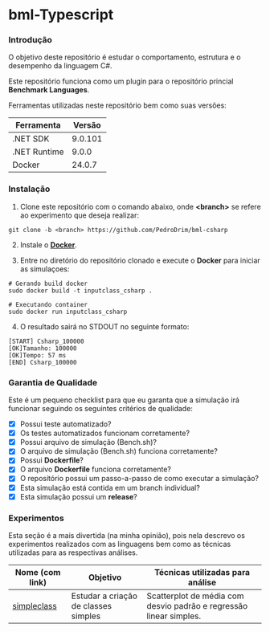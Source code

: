 # bml-Typescript

### Introdução

O objetivo deste repositório é estudar o comportamento, estrutura e o desempenho da linguagem C#.

Este repositório funciona como um plugin para o repositório princial **Benchmark Languages**.

Ferramentas utilizadas neste repositório bem como suas versões:

|Ferramenta   |Versão  |
|-------------|--------|
|.NET SDK     |9.0.101 |
|.NET Runtime |9.0.0   |
|Docker       |24.0.7  |

### Instalação

1. Clone este repositório com o comando abaixo, onde **\<branch\>** se refere ao experimento que deseja realizar:

```
git clone -b <branch> https://github.com/PedroDrim/bml-csharp
```

2. Instale o [**Docker**](https://docs.docker.com/engine/install/).

3. Entre no diretório do repositório clonado e execute o **Docker** para iniciar as simulaçoes:

```
# Gerando build docker
sudo docker build -t inputclass_csharp .

# Executando container
sudo docker run inputclass_csharp
```

4. O resultado sairá no STDOUT no seguinte formato:

```
[START] Csharp_100000
[OK]Tamanho: 100000
[OK]Tempo: 57 ms
[END] Csharp_100000
```

### Garantia de Qualidade

Este é um pequeno checklist para que eu garanta que a simulação irá funcionar seguindo os seguintes critérios de qualidade:

- [x] Possui teste automatizado?
- [x] Os testes automatizados funcionam corretamente?
- [x] Possui arquivo de simulação (Bench.sh)?
- [x] O arquivo de simulação (Bench.sh) funciona corretamente?
- [x] Possui **Dockerfile**?
- [x] O arquivo **Dockerfile** funciona corretamente?
- [x] O repositório possui um passo-a-passo de como executar a simulação?
- [x] Esta simulação está contida em um branch individual?
- [x] Esta simulação possui um **release**?

### Experimentos

Esta seção é a mais divertida (na minha opinião), pois nela descrevo os experimentos realizados com as linguagens bem como as técnicas utilizadas para as respectivas análises.

| Nome (com link) | Objetivo | Técnicas utilizadas para análise |
|-----------------|----------|----------------------------------|
| [simpleclass](https://github.com/PedroDrim/Benchmark-Languages/blob/simpleclass/Documents/simpleclass.md) | Estudar a criação de classes simples | Scatterplot de média com desvio padrão e regressão linear simples.|
